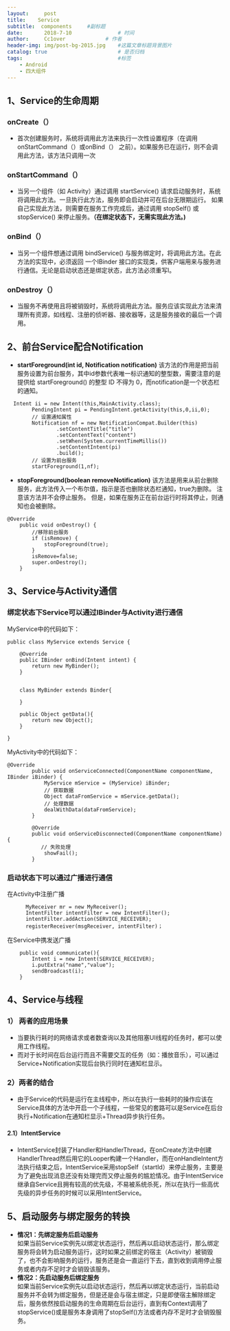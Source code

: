 ```yaml
---
layout:     post   				    
title:    Service  				 
subtitle:  components     #副标题
date:       2018-7-10			   	# 时间
author:     Cc1over				# 作者
header-img: img/post-bg-2015.jpg 	#这篇文章标题背景图片
catalog: true 						# 是否归档
tags:								#标签
    - Android
    - 四大组件
---
```



##  1、Service的生命周期
### onCreate（）
* 首次创建服务时，系统将调用此方法来执行一次性设置程序（在调用 onStartCommand（）或onBind（） 之前）。如果服务已在运行，则不会调用此方法，该方法只调用一次
### onStartCommand（）
* 当另一个组件（如 Activity）通过调用 startService() 请求启动服务时，系统将调用此方法。一旦执行此方法，服务即会启动并可在后台无限期运行。 如果自己实现此方法，则需要在服务工作完成后，通过调用 stopSelf() 或 stopService() 来停止服务。**（在绑定状态下，无需实现此方法。)**
### onBind（）
* 当另一个组件想通过调用 bindService() 与服务绑定时，将调用此方法。在此方法的实现中，必须返回 一个IBinder 接口的实现类，供客户端用来与服务进行通信。无论是启动状态还是绑定状态，此方法必须重写l。
### onDestroy（）
* 当服务不再使用且将被销毁时，系统将调用此方法。服务应该实现此方法来清理所有资源，如线程、注册的侦听器、接收器等，这是服务接收的最后一个调用。
##  2、前台Service配合Notification
- **startForeground(int id, Notification notification)** 该方法的作用是把当前服务设置为前台服务，其中id参数代表唯一标识通知的整型数，需要注意的是提供给 startForeground() 的整型 ID 不得为 0，而notification是一个状态栏的通知。
~~~
  Intent ii = new Intent(this,MainActivity.class);
        PendingIntent pi = PendingIntent.getActivity(this,0,ii,0);
        // 设置通知属性
        Notification nf = new NotificationCompat.Builder(this)
                .setContentTitle("title")
                .setContentText("content")
                .setWhen(System.currentTimeMillis())
                .setContentIntent(pi)
                .build();
        // 设置为前台服务
        startForeground(1,nf);
~~~
- **stopForeground(boolean removeNotification)** 
该方法是用来从前台删除服务，此方法传入一个布尔值，指示是否也删除状态栏通知，true为删除。 注意该方法并不会停止服务。 但是，如果在服务正在前台运行时将其停止，则通知也会被删除。
~~~
@Override
    public void onDestroy() {
        //移除前台服务
        if (isRemove) {
            stopForeground(true);
        }
        isRemove=false;
        super.onDestroy();
    }
~~~
##  3、Service与Activity通信
### 绑定状态下Service可以通过IBinder与Activity进行通信
MyService中的代码如下：
~~~
public class MyService extends Service {

    @Override
    public IBinder onBind(Intent intent) {
        return new MyBinder();
    }


    class MyBinder extends Binder{

    }

    public Object getData(){
        return new Object();
    }

}
~~~
MyActivity中的代码如下：
~~~
@Override
        public void onServiceConnected(ComponentName componentName, IBinder iBinder) {
            MyService mService = (MyService) iBinder;
            // 获取数据
            Object dataFromService = mService.getData();
            // 处理数据
            dealWithData(dataFromService);
        }

        @Override
        public void onServiceDisconnected(ComponentName componentName) {
           // 失败处理
            showFail();
        }
~~~
### 启动状态下可以通过广播进行通信
在Activity中注册广播
~~~
      MyReceiver mr = new MyReceiver();
      IntentFilter intentFilter = new IntentFilter();
      intentFilter.addAction(SERVICE_RECEIVER);
      registerReceiver(msgReceiver, intentFilter)；
~~~
在Service中携发送广播
~~~
    public void communicate(){
        Intent i = new Intent(SERVICE_RECEIVER);
        i.putExtra("name","value");
        sendBroadcast(i);
    }
~~~
## 4、Service与线程
###  1） 两者的应用场景
* 当要执行耗时的网络请求或者数查询以及其他阻塞UI线程的任务时，都可以使用工作线程。
* 而对于长时间在后台运行而且不需要交互的任务（如：播放音乐），可以通过Service+Notification实现后台执行同时在通知栏显示。
### 2）两者的结合
* 由于Service的代码是运行在主线程中，所以在执行一些耗时的操作应该在Service具体的方法中开启一个子线程，一些常见的套路可以是Service在后台执行+Notification在通知栏显示+Thread异步执行任务。
#### 2.1）IntentService<br>
* IntentService封装了Handler和HandlerThread，在onCreate方法中创建HandlerThread然后用它的Looper构建一个Handler，而在onHandleIntent方法执行结束之后，IntentService采用stopSelf（startId）来停止服务，主要是为了避免出现消息还没有处理完而又停止服务的尴尬情况。由于IntentService继承自Service且拥有较高的优先级，不易被系统杀死，所以在执行一些高优先级的异步任务的时候可以采用IntentService。
## 5、启动服务与绑定服务的转换
* **情况1：先绑定服务后启动服务**<br>如果当前Service实例先以绑定状态运行，然后再以启动状态运行，那么绑定服务将会转为启动服务运行，这时如果之前绑定的宿主（Activity）被销毁了，也不会影响服务的运行，服务还是会一直运行下去，直到收到调用停止服务或者内存不足时才会销毁该服务。
* **情况2：先启动服务后绑定服务**<br>如果当前Service实例先以启动状态运行，然后再以绑定状态运行，当前启动服务并不会转为绑定服务，但是还是会与宿主绑定，只是即使宿主解除绑定后，服务依然按启动服务的生命周期在后台运行，直到有Context调用了stopService()或是服务本身调用了stopSelf()方法或者内存不足时才会销毁服务。

